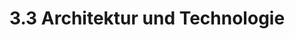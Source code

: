 ---
layout: default
title: 3.3 Architektur und Technologie
parent: 3. Servicedesign
nav_order: 3
---
